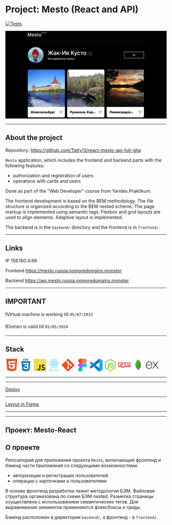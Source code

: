 # Project: Mesto (React and API)

[![Tests](https://github.com/yandex-praktikum/react-mesto-api-full-gha/actions/workflows/tests.yml/badge.svg)](https://github.com/yandex-praktikum/react-mesto-api-full-gha/actions/workflows/tests.yml)

![Project screenshot](https://raw.githubusercontent.com/Tatty13/imgs-for-README/main/mesto.jpg)

---

## **About the project**

Repository: <https://github.com/Tatty13/react-mesto-api-full-gha>

`Mesto` application, which includes the frontend and backend parts with the following features:

* authorization and registration of users
* operations with cards and users

Done as part of the "Web Developer" course from Yandex.Praktikum.

The frontend development is based on the BEM methodology.
The file structure is organized according to the BEM nested scheme.
The page markup is implemented using semantic tags.
Flexbox and grid layouts are used to align elements. Adaptive layout is implemented.

The backend is in the `backend/` directory and the frontend is in `frontend/`.

---

## **Links**

IP 158.160.4.66

Frontend <https://mesto.russia.nomoredomains.monster>

Backend <https://api.mesto.russia.nomoredomains.monster>

---

## IMPORTANT

❗Virtual machine is working till `05/07/2023`

❗Domen is valid till `05/05/2024`

---

## **Stack**

<div>
  <img src="https://raw.githubusercontent.com/devicons/devicon/1119b9f84c0290e0f0b38982099a2bd027a48bf1/icons/html5/html5-original.svg" title="HTML5" alt="HTML" width="40" height="40"/>

  <img src="https://raw.githubusercontent.com/devicons/devicon/1119b9f84c0290e0f0b38982099a2bd027a48bf1/icons/css3/css3-plain-wordmark.svg" title="CSS3" alt="CSS" width="40" height="40"/>

  <img src="https://raw.githubusercontent.com/devicons/devicon/1119b9f84c0290e0f0b38982099a2bd027a48bf1/icons/javascript/javascript-original.svg" title="JavaScript" alt="JavaScript" width="40" height="40"/>

  <img src="https://raw.githubusercontent.com/devicons/devicon/1119b9f84c0290e0f0b38982099a2bd027a48bf1/icons/react/react-original-wordmark.svg" title="React" alt="React" width="40" height="40"/>

  <img src="https://raw.githubusercontent.com/devicons/devicon/1119b9f84c0290e0f0b38982099a2bd027a48bf1/icons/git/git-original.svg" title="Git" alt="Git" width="40" height="40"/>

  <img src="https://raw.githubusercontent.com/devicons/devicon/1119b9f84c0290e0f0b38982099a2bd027a48bf1/icons/figma/figma-original.svg" title="Figma" alt="Figma" width="40" height="40"/>

  <img src="https://raw.githubusercontent.com/devicons/devicon/1119b9f84c0290e0f0b38982099a2bd027a48bf1/icons/vscode/vscode-original.svg" title="VSCode" alt="VSCode" width="40" height="40"/>

  <img src="https://raw.githubusercontent.com/devicons/devicon/1119b9f84c0290e0f0b38982099a2bd027a48bf1/icons/nodejs/nodejs-original.svg" title="NodeJS" alt="NodeJS" width="40" height="40"/>
  
  <img src="https://raw.githubusercontent.com/devicons/devicon/master/icons/npm/npm-original-wordmark.svg" title="NPM" alt="NPM" width="40" height="40"/>

  <img src="https://raw.githubusercontent.com/devicons/devicon/1119b9f84c0290e0f0b38982099a2bd027a48bf1/icons/mongodb/mongodb-original.svg" title="Mongodb" alt="Mongodb" width="40" height="40"/>

  <img src="https://raw.githubusercontent.com/devicons/devicon/1119b9f84c0290e0f0b38982099a2bd027a48bf1/icons/express/express-original.svg" title="Express" alt="Express" width="40" height="40"/>
</div>

---
---

[Deploy](https://mesto.russia.nomoredomains.monster)

---

 [Layout in Figma](https://www.figma.com/file/2cn9N9jSkmxD84oJik7xL7/JavaScript.-Sprint-4?node-id=0%3A1)

---
---

## **Проект: Mesto-React**

## **О проекте**

Репозиторий для приложения проекта `Mesto`, включающий фронтенд и бэкенд части приложения со следующими возможностями:

* авторизации и регистрации пользователей
* операции с карточками и пользователями

В основе фронтенд разработки лежит методология БЭМ. Файловая структура организована по схеме БЭМ nested.
Разметка страницы осуществлена с использованием семантических тегов. Для выравнивания элементов применяются флексбоксы и гриды.

Бэкенд расположен в директории `backend/`, а фронтенд - в `frontend/`.
